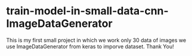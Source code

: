 # train-model-in-small-data-cnn-ImageDataGenerator
This is my first small project in which we work only 30 data of images
we use ImageDataGenerator from keras to imporve dataset.
Thank You!
